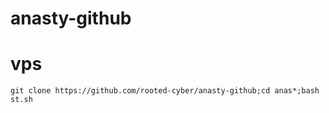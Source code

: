 # anasty-github
# vps
```
git clone https://github.com/rooted-cyber/anasty-github;cd anas*;bash st.sh
```


